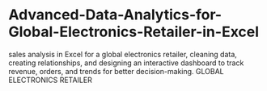 # Advanced-Data-Analytics-for-Global-Electronics-Retailer-in-Excel
 sales analysis in Excel for a global electronics retailer, cleaning data, creating relationships, and designing an interactive dashboard to track revenue, orders, and trends for better decision-making.
GLOBAL ELECTRONICS RETAILER

